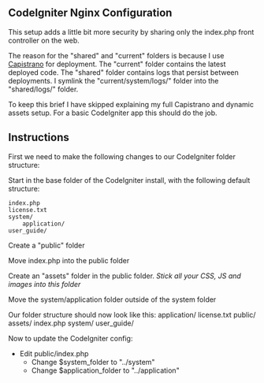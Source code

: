 CodeIgniter Nginx Configuration
--------------------------------
This setup adds a little bit more security by sharing only the index.php front controller on the web.

The reason for the "shared" and "current" folders is because I use [Capistrano](www.capify.org) for deployment.
The "current" folder contains the latest deployed code.
The "shared" folder contains logs that persist between deployments.
I symlink the "current/system/logs/" folder into the "shared/logs/" folder.

To keep this brief I have skipped explaining my full Capistrano and dynamic assets setup.
For a basic CodeIgniter app this should do the job.

Instructions
-------------
First we need to make the following changes to our CodeIgniter folder structure:

Start in the base folder of the CodeIgniter install, with the following default structure:

	index.php
	license.txt
	system/
		application/
	user_guide/

Create a "public" folder

Move index.php into the public folder

Create an "assets" folder in the public folder. _Stick all your CSS, JS and images into this folder_

Move the system/application folder outside of the system folder

Our folder structure should now look like this:
	application/
	license.txt
	public/
		assets/
		index.php
	system/
	user_guide/

Now to update the CodeIgniter config:
 * Edit public/index.php
     * Change $system\_folder to "../system"
     * Change $application\_folder to "../application"